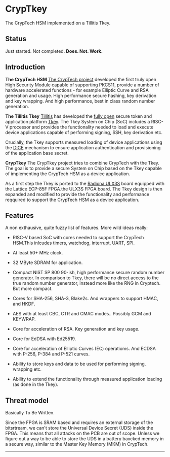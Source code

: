 # CrypTkey
The CrypTech HSM implemented on a Tillitis Tkey.


## Status
Just started. Not completed. **Does. Not. Work.**


## Introduction
**The CrypTech HSM**
[The CrypTech project](https://cryptech.is/) developed the first truly
open High Security Module capable of supporting PKCS11, provide a
number of hardware accelerated functions - for example Elliptic Curve
and RSA generation and usage. High performance secure hashing, key
derivation and key wrapping. And high performance, best in class
random number generation.


**The Tillitis Tkey**
[Tillitis](https://tillitis.se/) has developed the [fully open]()
secure token and application platform
[Tkey](https://tillitis.se/products/tkey/). The Tkey System on Chip
(SoC) includes a RISC-V processor and provides the functionality
needed to load and execute device applications capable of performing
signing, SSH, key derivation etc.

Crucially, the Tkey supports measured loading of device applications
using the
[DICE](https://www.microsoft.com/en-us/research/project/dice-device-identifier-composition-engine/)
mechanism to ensure application authentication and provisioning of the
application base secret.


**CrypTkey**
The CrypTkey project tries to combine CrypTech with the Tkey. The goal
is to provide a secure System on Chip based on the Tkey capable of
implementing the CrypTech HSM as a device application.

As a first step the Tkey is ported to the [Radiona
ULX3S](https://radiona.org/ulx3s/) board equipped with the Lattice
ECP-85F FPGA.the ULX3S FPGA board. The Tkey design is then expanded
and modified to provide the functionality and performance reqquired to
support the CrypTech HSM as a device application.


## Features
A non exthausive, quite fuzzy list of features. More wild ideas really:

- RISC-V based SoC with cores needed to support the CrypTech HSM.This
  inlcudes timers, watchdog, interrupt, UART, SPI.

- At least 50+ MHz clock.

- 32 MByte SDRAM for application.

- Compact NIST SP 800 90-ish, high performance secure random number
  generator. In comparison to Tkey, there will be no direct access to
  the true random number generator, instead more like the RNG in
  Cryptech. But more compact.

- Cores for SHA-256, SHA-3, Blake2s. And wrappers to support HMAC,
  and HKDF.

- AES with at least CBC, CTR and CMAC modes.. Possibly GCM and
  KEYWRAP.

- Core for acceleration of RSA. Key generation and key usage.

- Core for EdDSA with Ed25519.

- Core for acceleration of Elliptic Curves (EC) operatioms. And ECDSA
  with P-256, P-384 and P-521 curves.

- Ability to store keys and data to be used for performing signing,
  wrapping etc.

- Ability to extend the functionality through measured application
  loading (as done in the Tkey).


## Threat model
Basically To Be Written.

Since the FPGA is SRAM based and requires an external storage of the
bitsrtream, we can't store the Universal Device Secret (UDS) inside
the FPGA. This means that all attacks on the PCB are out of
scope. Unless we figure out a way to be able to store the UDS in a
battery baxcked memory in a secure way, similar to the Master Key
Memory (MKM) in CrypTech.

---
